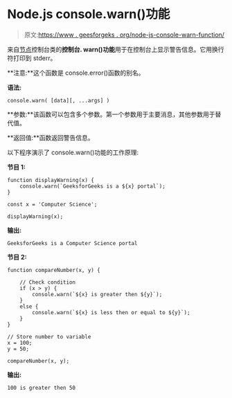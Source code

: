 # Node.js console.warn()功能

> 原文:[https://www . geesforgeks . org/node-js-console-warn-function/](https://www.geeksforgeeks.org/node-js-console-warn-function/)

来自[节点](https://www.geeksforgeeks.org/introduction-to-nodejs/)控制台类的**控制台. warn()功能**用于在控制台上显示警告信息。它用换行符打印到 stderr。

**注意:**这个函数是 console.error()函数的别名。

**语法:**

```
console.warn( [data][, ...args] )
```

**参数:**该函数可以包含多个参数。第一个参数用于主要消息，其他参数用于替代值。

**返回值:**函数返回警告信息。

以下程序演示了 console.warn()功能的工作原理:

**节目 1:**

```
function displayWarning(x) {
    console.warn(`GeeksforGeeks is a ${x} portal`);
}

const x = 'Computer Science';

displayWarning(x);
```

**输出:**

```
GeeksforGeeks is a Computer Science portal
```

**节目 2:**

```
function compareNumber(x, y) {

    // Check condition
    if (x > y) {
        console.warn(`${x} is greater then ${y}`);
    }
    else {
        console.warn(`${x} is less then or equal to ${y}`);
    }
}

// Store number to variable
x = 100;
y = 50;

compareNumber(x, y);
```

**输出:**

```
100 is greater then 50
```